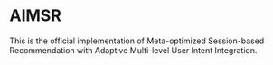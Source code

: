 # AIMSR

This is the official implementation of Meta-optimized Session-based Recommendation with Adaptive Multi-level User Intent Integration.
